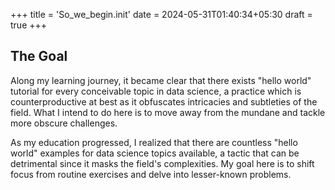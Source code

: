 +++
title = 'So_we_begin.init'
date = 2024-05-31T01:40:34+05:30
draft = true
+++

## The Goal
Along my learning journey, it became clear that there exists "hello world" tutorial for every conceivable topic in data science, a practice which is counterproductive at best as it obfuscates intricacies and subtleties of the field. What I intend to do here is to move away from the mundane and tackle more obscure challenges. 

As my education progressed, I realized that there are countless "hello world" examples for data science topics available, a tactic that can be detrimental since it masks the field's complexities. My goal here is to shift focus from routine exercises and delve into lesser-known problems.